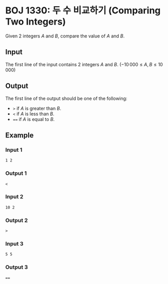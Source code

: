 # BOJ 1330: 두 수 비교하기 (Comparing Two Integers)

Given 2 integers $A$ and $B$, compare the value of $A$ and $B$.

## Input

The first line of the input contains 2 integers $A$ and $B$. $(-10\,000 \le A, B \le 10\,000)$

## Output

The first line of the output should be one of the following:

- `>` if $A$ is greater than $B$.
- `<` if $A$ is less than $B$.
- `==` if $A$ is equal to $B$.

## Example

### Input 1

```
1 2
```

### Output 1

```
<
```

### Input 2

```
10 2
```

### Output 2

```
>
```

### Input 3

```
5 5
```

### Output 3

```
==
```